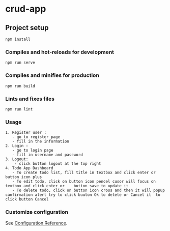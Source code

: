 # crud-app

## Project setup
```
npm install
```

### Compiles and hot-reloads for development
```
npm run serve
```

### Compiles and minifies for production
```
npm run build
```

### Lints and fixes files
```
npm run lint
```
### Usage
```
1. Register user :
   - go to register page
   - fill in the information
2. Login :
   - go to login page
   - fill in username and password
3. Logout:
    - click button logout at the top right
4. Todo App Dashboard
   - To create todo list, fill title in textbox and click enter or button icon plus
   - To edit todo, click on button icon pencel cusor will focus on textbox and click enter or    button save to update it
   - To delete todo, click on button icon cross and then it will popup canfirmation alert try to click buuton Ok to delete or Cancel it  to click button Cancel
```

### Customize configuration
See [Configuration Reference](https://cli.vuejs.org/config/).
